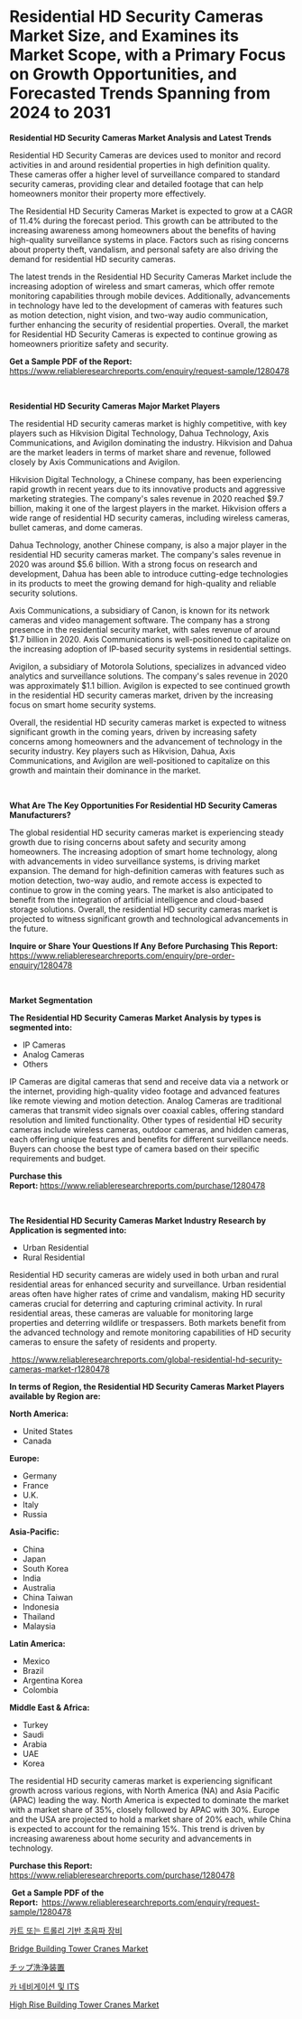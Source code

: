 <p><h1>Residential HD Security Cameras Market Size, and Examines its Market Scope, with a Primary Focus on Growth Opportunities, and Forecasted Trends Spanning from 2024 to 2031</h1></p><p><strong>Residential HD Security Cameras Market Analysis and Latest Trends</strong></p>
<p><p>Residential HD Security Cameras are devices used to monitor and record activities in and around residential properties in high definition quality. These cameras offer a higher level of surveillance compared to standard security cameras, providing clear and detailed footage that can help homeowners monitor their property more effectively.</p><p>The Residential HD Security Cameras Market is expected to grow at a CAGR of 11.4% during the forecast period. This growth can be attributed to the increasing awareness among homeowners about the benefits of having high-quality surveillance systems in place. Factors such as rising concerns about property theft, vandalism, and personal safety are also driving the demand for residential HD security cameras.</p><p>The latest trends in the Residential HD Security Cameras Market include the increasing adoption of wireless and smart cameras, which offer remote monitoring capabilities through mobile devices. Additionally, advancements in technology have led to the development of cameras with features such as motion detection, night vision, and two-way audio communication, further enhancing the security of residential properties. Overall, the market for Residential HD Security Cameras is expected to continue growing as homeowners prioritize safety and security.</p></p>
<p><strong>Get a Sample PDF of the Report:&nbsp;</strong> <a href="https://www.reliableresearchreports.com/enquiry/request-sample/1280478">https://www.reliableresearchreports.com/enquiry/request-sample/1280478</a></p>
<p>&nbsp;</p>
<p><strong>Residential HD Security Cameras Major Market Players</strong></p>
<p><p>The residential HD security cameras market is highly competitive, with key players such as Hikvision Digital Technology, Dahua Technology, Axis Communications, and Avigilon dominating the industry. Hikvision and Dahua are the market leaders in terms of market share and revenue, followed closely by Axis Communications and Avigilon.</p><p>Hikvision Digital Technology, a Chinese company, has been experiencing rapid growth in recent years due to its innovative products and aggressive marketing strategies. The company's sales revenue in 2020 reached $9.7 billion, making it one of the largest players in the market. Hikvision offers a wide range of residential HD security cameras, including wireless cameras, bullet cameras, and dome cameras.</p><p>Dahua Technology, another Chinese company, is also a major player in the residential HD security cameras market. The company's sales revenue in 2020 was around $5.6 billion. With a strong focus on research and development, Dahua has been able to introduce cutting-edge technologies in its products to meet the growing demand for high-quality and reliable security solutions.</p><p>Axis Communications, a subsidiary of Canon, is known for its network cameras and video management software. The company has a strong presence in the residential security market, with sales revenue of around $1.7 billion in 2020. Axis Communications is well-positioned to capitalize on the increasing adoption of IP-based security systems in residential settings.</p><p>Avigilon, a subsidiary of Motorola Solutions, specializes in advanced video analytics and surveillance solutions. The company's sales revenue in 2020 was approximately $1.1 billion. Avigilon is expected to see continued growth in the residential HD security cameras market, driven by the increasing focus on smart home security systems.</p><p>Overall, the residential HD security cameras market is expected to witness significant growth in the coming years, driven by increasing safety concerns among homeowners and the advancement of technology in the security industry. Key players such as Hikvision, Dahua, Axis Communications, and Avigilon are well-positioned to capitalize on this growth and maintain their dominance in the market.</p></p>
<p>&nbsp;</p>
<p><strong>What Are The Key Opportunities For Residential HD Security Cameras Manufacturers?</strong></p>
<p><p>The global residential HD security cameras market is experiencing steady growth due to rising concerns about safety and security among homeowners. The increasing adoption of smart home technology, along with advancements in video surveillance systems, is driving market expansion. The demand for high-definition cameras with features such as motion detection, two-way audio, and remote access is expected to continue to grow in the coming years. The market is also anticipated to benefit from the integration of artificial intelligence and cloud-based storage solutions. Overall, the residential HD security cameras market is projected to witness significant growth and technological advancements in the future.</p></p>
<p><strong>Inquire or Share Your Questions If Any Before Purchasing This Report:</strong> <a href="https://www.reliableresearchreports.com/enquiry/pre-order-enquiry/1280478">https://www.reliableresearchreports.com/enquiry/pre-order-enquiry/1280478</a></p>
<p>&nbsp;</p>
<p><strong>Market Segmentation</strong></p>
<p><strong>The Residential HD Security Cameras Market Analysis by types is segmented into:</strong></p>
<p><ul><li>IP Cameras</li><li>Analog Cameras</li><li>Others</li></ul></p>
<p><p>IP Cameras are digital cameras that send and receive data via a network or the internet, providing high-quality video footage and advanced features like remote viewing and motion detection. Analog Cameras are traditional cameras that transmit video signals over coaxial cables, offering standard resolution and limited functionality. Other types of residential HD security cameras include wireless cameras, outdoor cameras, and hidden cameras, each offering unique features and benefits for different surveillance needs. Buyers can choose the best type of camera based on their specific requirements and budget.</p></p>
<p><strong>Purchase this Report:&nbsp;</strong><a href="https://www.reliableresearchreports.com/purchase/1280478">https://www.reliableresearchreports.com/purchase/1280478</a></p>
<p>&nbsp;</p>
<p><strong>The Residential HD Security Cameras Market Industry Research by Application is segmented into:</strong></p>
<p><ul><li>Urban Residential</li><li>Rural Residential</li></ul></p>
<p><p>Residential HD security cameras are widely used in both urban and rural residential areas for enhanced security and surveillance. Urban residential areas often have higher rates of crime and vandalism, making HD security cameras crucial for deterring and capturing criminal activity. In rural residential areas, these cameras are valuable for monitoring large properties and deterring wildlife or trespassers. Both markets benefit from the advanced technology and remote monitoring capabilities of HD security cameras to ensure the safety of residents and property.</p></p>
<p><a href="https://www.reliableresearchreports.com/global-residential-hd-security-cameras-market-r1280478">&nbsp;https://www.reliableresearchreports.com/global-residential-hd-security-cameras-market-r1280478</a></p>
<p><strong>In terms of Region, the Residential HD Security Cameras Market Players available by Region are:</strong></p>
<p>
    <p> <strong> North America: </strong>
        <ul>
            <li>United States</li>
            <li>Canada</li>
        </ul>
        </p> 
    <p> <strong> Europe: </strong>
        <ul>
            <li>Germany</li>
            <li>France</li>
            <li>U.K.</li>
            <li>Italy</li>
            <li>Russia</li>
        </ul>
        </p> 
    <p> <strong> Asia-Pacific: </strong>
        <ul>
            <li>China</li>
            <li>Japan</li>
            <li>South Korea</li>
            <li>India</li>
            <li>Australia</li>
            <li>China Taiwan</li>
            <li>Indonesia</li>
            <li>Thailand</li>
            <li>Malaysia</li>
        </ul>
        </p> 
    <p> <strong> Latin America: </strong>
        <ul>
            <li>Mexico</li>
            <li>Brazil</li>
            <li>Argentina Korea</li>
            <li>Colombia</li>
        </ul>
        </p> 
    <p> <strong> Middle East & Africa: </strong>
        <ul>
            <li>Turkey</li>
            <li>Saudi</li>
            <li>Arabia</li>
            <li>UAE</li>
            <li>Korea</li>
        </ul>
    </p>
    </p>
<p><p>The residential HD security cameras market is experiencing significant growth across various regions, with North America (NA) and Asia Pacific (APAC) leading the way. North America is expected to dominate the market with a market share of 35%, closely followed by APAC with 30%. Europe and the USA are projected to hold a market share of 20% each, while China is expected to account for the remaining 15%. This trend is driven by increasing awareness about home security and advancements in technology.</p></p>
<p><strong>Purchase this Report: </strong><a href="https://www.reliableresearchreports.com/purchase/1280478">https://www.reliableresearchreports.com/purchase/1280478</a></p>
<p>&nbsp;<strong>Get a Sample PDF of the Report:&nbsp;&nbsp;</strong><a href="https://www.reliableresearchreports.com/enquiry/request-sample/1280478">https://www.reliableresearchreports.com/enquiry/request-sample/1280478</a></p>
<p><strong></strong></p>
<p><p><a href="https://github.com/apple8975768/Market-Research-Report-List-1/blob/main/518829089978.md">카트 또는 트롤리 기반 초음파 장비</a></p><p><a href="https://github.com/lorenzaSchmeler/Market-Research-Report-List-1/blob/main/bridge-building-tower-cranes-market.md">Bridge Building Tower Cranes Market</a></p><p><a href="https://github.com/AhmadMann1950/Market-Research-Report-List-1/blob/main/401654598528.md">チップ洗浄装置</a></p><p><a href="https://github.com/solomonbode85/Market-Research-Report-List-1/blob/main/192665289977.md">카 네비게이션 및 ITS</a></p><p><a href="https://github.com/ruddyyedelwadw/Market-Research-Report-List-2/blob/main/high-rise-building-tower-cranes-market.md">High Rise Building Tower Cranes Market</a></p></p>